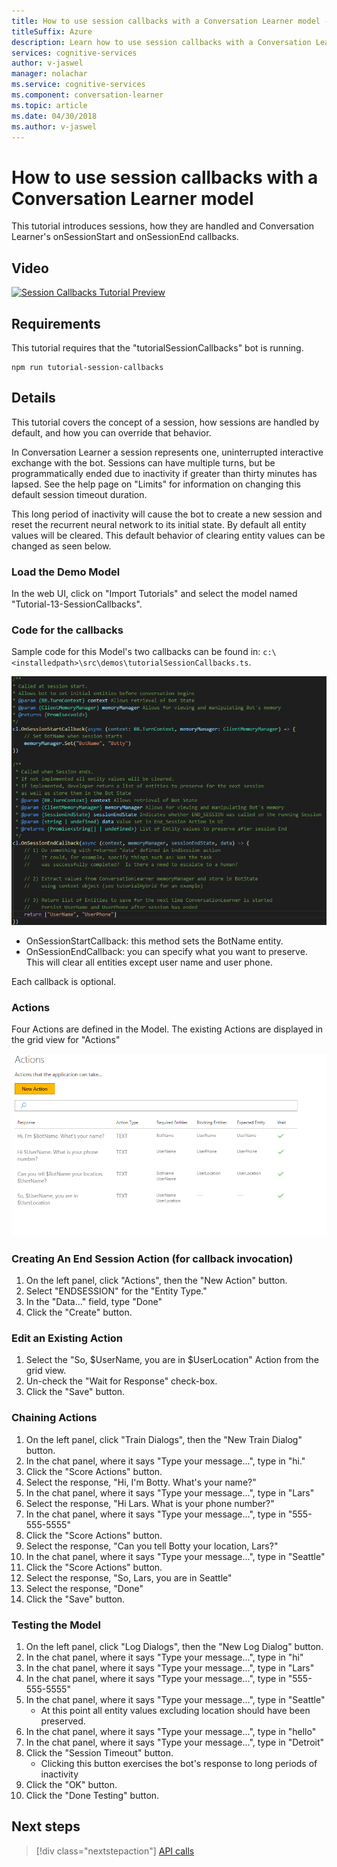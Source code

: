 ```yaml
---
title: How to use session callbacks with a Conversation Learner model - Microsoft Cognitive Services | Microsoft Docs
titleSuffix: Azure
description: Learn how to use session callbacks with a Conversation Learner model.
services: cognitive-services
author: v-jaswel
manager: nolachar
ms.service: cognitive-services
ms.component: conversation-learner
ms.topic: article
ms.date: 04/30/2018
ms.author: v-jaswel
---
```


# How to use session callbacks with a Conversation Learner model

This tutorial introduces sessions, how they are handled and Conversation Learner's onSessionStart and onSessionEnd callbacks.

## Video

[![Session Callbacks Tutorial Preview](https://aka.ms/cl_Tutorial_v3_SessionCallbacks_Preview)](https://aka.ms/cl_Tutorial_v3_SessionCallbacks)

## Requirements
This tutorial requires that the "tutorialSessionCallbacks" bot is running.

	npm run tutorial-session-callbacks

## Details
This tutorial covers the concept of a session, how sessions are handled by default, and how you can override that behavior.

In Conversation Learner a session represents one, uninterrupted interactive exchange with the bot. Sessions can have multiple turns, but be programmatically ended due to inactivity if greater than thirty minutes has lapsed.  See the help page on "Limits" for information on changing this default session timeout duration.

This long period of inactivity will cause the bot to create a new session and reset the recurrent neural network to its initial state. By default all entity values will be cleared. This default behavior of clearing entity values can be changed as seen below.

### Load the Demo Model

In the web UI, click on "Import Tutorials" and select the model named "Tutorial-13-SessionCallbacks".

### Code for the callbacks

Sample code for this Model's two callbacks can be found in: `c:\<installedpath>\src\demos\tutorialSessionCallbacks.ts`.

![](../media/tutorial11_code.PNG)

- OnSessionStartCallback: this method sets the BotName entity.
- OnSessionEndCallback: you can specify what you want to preserve. This will clear all entities except user name and user phone.

Each callback is optional.

### Actions

Four Actions are defined in the Model. The existing Actions are displayed in the grid view for "Actions"

![](../media/tutorial11_actions.PNG)

### Creating An End Session Action (for callback invocation)

1. On the left panel, click "Actions", then the "New Action" button.
2. Select "ENDSESSION" for the "Entity Type."
3. In the "Data..." field, type "Done"
4. Click the "Create" button.

### Edit an Existing Action

1. Select the "So, $UserName, you are in $UserLocation" Action from the grid view.
2. Un-check the "Wait for Response" check-box.
3. Click the "Save" button.

### Chaining Actions

1. On the left panel, click "Train Dialogs", then the "New Train Dialog" button.
2. In the chat panel, where it says "Type your message...", type in "hi."
3. Click the "Score Actions" button.
4. Select the response, "Hi, I'm Botty. What's your name?"
5. In the chat panel, where it says "Type your message...", type in "Lars"
6. Select the response, "Hi Lars. What is your phone number?"
7. In the chat panel, where it says "Type your message...", type in "555-555-5555"
8. Click the "Score Actions" button.
9. Select the response, "Can you tell Botty your location, Lars?"
10. In the chat panel, where it says "Type your message...", type in "Seattle"
11. Click the "Score Actions" button.
12. Select the response, "So, Lars, you are in Seattle"
13. Select the response, "Done"
14. Click the "Save" button.

### Testing the Model

1. On the left panel, click "Log Dialogs", then the "New Log Dialog" button.
2. In the chat panel, where it says "Type your message...", type in "hi"
3. In the chat panel, where it says "Type your message...", type in "Lars"
4. In the chat panel, where it says "Type your message...", type in "555-555-5555"
5. In the chat panel, where it says "Type your message...", type in "Seattle"
	- At this point all entity values excluding location should have been preserved.
6. In the chat panel, where it says "Type your message...", type in "hello"
7. In the chat panel, where it says "Type your message...", type in "Detroit"
8. Click the "Session Timeout" button.
	- Clicking this button exercises the bot's response to long periods of inactivity
9. Click the "OK" button.
10. Click the "Done Testing" button.

## Next steps

> [!div class="nextstepaction"]
> [API calls](./12-api-calls.md)
